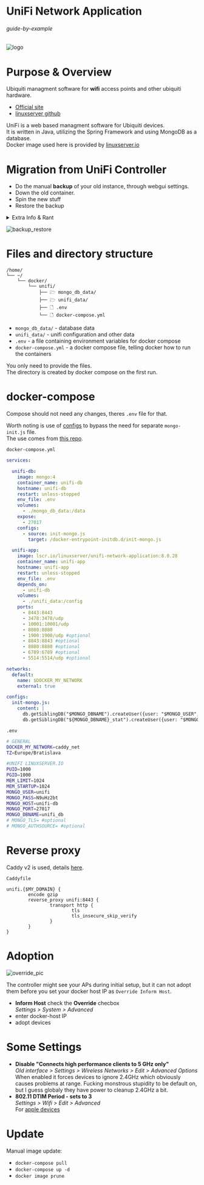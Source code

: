 # UniFi Network Application

###### guide-by-example

![logo](https://i.imgur.com/tAEVBnp.png)

# Purpose & Overview

Ubiquiti managment software for **wifi** access points and other ubiquiti hardware.<br>

* [Official site](https://www.ui.com/software/)
* [linuxserver github](https://github.com/linuxserver/docker-unifi-network-application)

UniFi is a web based managment software for Ubiquiti devices.</br>
It is written in Java, utilizing the Spring Framework
and using MongoDB as a database.<br>
Docker image used here is provided by
[linuxserver.io](https://www.linuxserver.io/)

# Migration from UniFi Controller

* Do the manual **backup** of your old instance, through webgui settings.
* Down the old container.
* Spin the new stuff
* Restore the backup

<details>
<summary>Extra Info & Rant</summary>

<br>
Previously called [UniFi Controller](https://github.com/linuxserver/docker-unifi-controller)

Ubiquiti morons decided to change the name to UniFi Network Application.
Then also tried to go for name UniFi Network Server with claim that it is for 
selfhosted version. In docks even in downloads they mostly use the `application`.<br>
Though love that inside the webgui version its just `Network 8.0.28`

With this name change, linuxserver.io also changed the deployment so that
mongo database is now a separate container.<br>
Would not be a big issue, if mongo would not [suck big time](https://github.com/docker-library/mongo/issues/174)
at initiating databases in new deployments, making it unnecessary complicated.
Or if linuxserver.io could make a decision and write
[cleaner instructions](https://github.com/linuxserver/docker-unifi-network-application/issues/13)
instead of trying to teach to fish.<br>
Also linuxserver.io official stance is to use older version of mongo 3.6 - 4.4<br>
Raspberry Pi users need to go for that 3.6

Big help to get this going cleanly was also [this repo](https://github.com/GiuseppeGalilei/Ubiquiti-Tips-and-Tricks),
from [this](https://www.reddit.com/r/Ubiquiti/comments/18stenb/unifi_network_application_easy_docker_deployment/)
reddit post.<br>
First time Ive seen configs used in compose this way, saved bother of doing
a separate `mongo-init.js` file that for some reason did not work for me.
I improved it a bit by using variables.

</details>

![backup_restore](https://i.imgur.com/WYleMWj.png)

# Files and directory structure

```
/home/
└── ~/
    └── docker/
        └── unifi/
            ├── 🗁 mongo_db_data/
            ├── 🗁 unifi_data/
            ├── 🗋 .env
            └── 🗋 docker-compose.yml
```

* `mongo_db_data/` - database data 
* `unifi_data/` - unifi configuration and other data
* `.env` - a file containing environment variables for docker compose
* `docker-compose.yml` - a docker compose file, telling docker
  how to run the containers

You only need to provide the files.</br>
The directory is created by docker compose on the first run.

# docker-compose

Compose should not need any changes, theres `.env` file for that.

Worth noting is use of [configs](https://docs.docker.com/compose/compose-file/08-configs/)
to bypass the need for separate `mongo-init.js` file.<br>
The use comes from [this repo](https://github.com/GiuseppeGalilei/Ubiquiti-Tips-and-Tricks).

`docker-compose.yml`
```yml
services:

  unifi-db:
    image: mongo:4
    container_name: unifi-db
    hostname: unifi-db
    restart: unless-stopped
    env_file: .env
    volumes:
      - ./mongo_db_data:/data
    expose:
      - 27017
    configs:
      - source: init-mongo.js
        target: /docker-entrypoint-initdb.d/init-mongo.js

  unifi-app:
    image: lscr.io/linuxserver/unifi-network-application:8.0.28
    container_name: unifi-app
    hostname: unifi-app
    restart: unless-stopped
    env_file: .env
    depends_on:
      - unifi-db
    volumes:
      - ./unifi_data:/config
    ports:
      - 8443:8443
      - 3478:3478/udp
      - 10001:10001/udp
      - 8080:8080
      - 1900:1900/udp #optional
      - 8843:8843 #optional
      - 8880:8880 #optional
      - 6789:6789 #optional
      - 5514:5514/udp #optional

networks:
  default:
    name: $DOCKER_MY_NETWORK
    external: true

configs:
  init-mongo.js:
    content: |
      db.getSiblingDB("$MONGO_DBNAME").createUser({user: "$MONGO_USER", pwd: "$MONGO_PASS", roles: [{role: "readWrite", db: "$MONGO_DBNAME"}]});
      db.getSiblingDB("${MONGO_DBNAME}_stat").createUser({user: "$MONGO_USER", pwd: "$MONGO_PASS", roles: [{role: "readWrite", db: "${MONGO_DBNAME}_stat"}]});
```

`.env`
```bash
# GENERAL
DOCKER_MY_NETWORK=caddy_net
TZ=Europe/Bratislava

#UNIFI LINUXSERVER.IO
PUID=1000
PGID=1000
MEM_LIMIT=1024
MEM_STARTUP=1024
MONGO_USER=unifi
MONGO_PASS=N9uHz2bt
MONGO_HOST=unifi-db
MONGO_PORT=27017
MONGO_DBNAME=unifi_db
# MONGO_TLS= #optional
# MONGO_AUTHSOURCE= #optional
```

# Reverse proxy

Caddy v2 is used, details
[here](https://github.com/DoTheEvo/selfhosted-apps-docker/tree/master/caddy_v2).</br>

`Caddyfile`
```
unifi.{$MY_DOMAIN} {
        encode gzip
        reverse_proxy unifi:8443 {
                transport http {
                        tls
                        tls_insecure_skip_verify
                }
        }
}
```

# Adoption

![override_pic](https://i.imgur.com/VyCqaCp.png)

The controller might see your APs during initial setup,
but it can not adopt them before you set your docker host IP
as `Override Inform Host`.

* **Inform Host** check the **Override** checbox<br>
  *Settings > System > Advanced*<br>
* enter docker-host IP
* adopt devices

# Some Settings

* **Disable "Connects high performance clients to 5 GHz only"**<br>
  *Old interface > Settings > Wireless Networks > Edit > Advanced Options*<br>
  When enabled it forces devices to ignore 2.4GHz which obviously causes problems at range. 
  Fucking monstrous stupidity to be default on,
  but I guess globaly they have power to cleanup 2.4GHz a bit.
* **802.11 DTIM Period - sets to 3**<br>
  *Settings > Wifi > Edit > Advanced*<br>
  For [apple devices](https://www.sniffwifi.com/2016/05/go-to-sleep-go-to-sleep-go-to-sleep.html)<br>

# Update

Manual image update:

- `docker-compose pull`</br>
- `docker-compose up -d`</br>
- `docker image prune`


